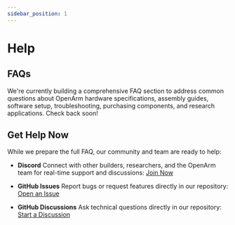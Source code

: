 ```yaml
---
sidebar_position: 1
---
```


# Help

## FAQs

We're currently building a comprehensive FAQ section to address common questions about OpenArm hardware specifications, assembly guides, software setup, troubleshooting, purchasing components, and research applications. Check back soon!

## Get Help Now

While we prepare the full FAQ, our community and team are ready to help:

- **Discord**
    Connect with other builders, researchers, and the OpenArm team for real-time support and discussions:
    [Join Now](https://discord.gg/GmYa262ETH)

- **GitHub Issues**
    Report bugs or request features directly in our repository:
    [Open an Issue](https://github.com/enactic/openarm/issues)

- **GitHub Discussions**
    Ask technical questions directly in our repository:
    [Start a Discussion](https://github.com/enactic/openarm/discussions)
